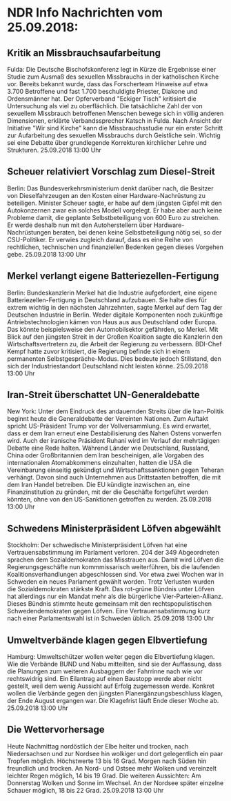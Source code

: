 # NDR Info Nachrichten vom 25.09.2018:


## Kritik an Missbrauchsaufarbeitung
Fulda: Die Deutsche Bischofskonferenz legt in Kürze die Ergebnisse einer Studie zum Ausmaß des sexuellen Missbrauchs in der katholischen Kirche vor. Bereits bekannt wurde, dass das Forscherteam Hinweise auf etwa 3.700 Betroffene und fast 1.700 beschuldigte Priester, Diakone und Ordensmänner hat. Der Opferverband "Eckiger Tisch" kritisiert die Untersuchung als viel zu oberflächlich. Die tatsächliche Zahl der von sexuellem Missbrauch betroffenen Menschen bewege sich in völlig anderen Dimensionen, erklärte Verbandssprecher Katsch in Fulda. Nach Ansicht der Initiative "Wir sind Kirche" kann die Missbrauchsstudie nur ein erster Schritt zur Aufarbeitung des sexuellen Missbrauchs durch Geistliche sein. Wichtig sei eine Debatte über grundlegende Korrekturen kirchlicher Lehre und Strukturen. 25.09.2018 13:00 Uhr 

## Scheuer relativiert Vorschlag zum Diesel-Streit
Berlin: Das Bundesverkehrsministerium denkt darüber nach, die Besitzer von Dieselfahrzeugen an den Kosten einer Hardware-Nachrüstung zu beteiligen. Minister Scheuer sagte, er habe auf dem jüngsten Gipfel mit den Autokonzernen zwar ein solches Modell vorgelegt. Er habe aber auch keine Probleme damit, die geplante Selbstbeteiligung von 600 Euro zu streichen. Er werde deshalb nun mit den Autoherstellern über Hardware-Nachrüstungen beraten, bei denen keine Selbstbeteiligung nötig sei, so der CSU-Politiker. Er verwies zugleich darauf, dass es eine Reihe von rechtlichen, technischen und finanziellen Bedenken gegen dieses Vorgehen gebe. 25.09.2018 13:00 Uhr 

## Merkel verlangt eigene Batteriezellen-Fertigung
Berlin: Bundeskanzlerin Merkel hat die Industrie aufgefordert, eine eigene Batteriezellen-Fertigung in Deutschland aufzubauen. Sie halte dies für extrem wichtig in den nächsten Jahrzehnten, sagte Merkel auf dem Tag der Deutschen Industrie in Berlin. Weder digitale Komponenten noch zukünftige Antriebstechnologien kämen von Haus aus aus Deutschland oder Europa. Das könnte beispielsweise den Automobilsektor gefährden, so Merkel. Mit Blick auf den jüngsten Streit in der Großen Koalition sagte die Kanzlerin den Wirtschaftsvertretern zu, die Arbeit der Regierung zu verbessern. BDI-Chef Kempf hatte zuvor kritisiert, die Regierung befinde sich in einem permanenten Selbstgespräche-Modus. Dies bedeute jedoch Stillstand, den sich der Industriestandort Deutschland nicht leisten könne. 25.09.2018 13:00 Uhr 

## Iran-Streit überschattet UN-Generaldebatte
New York: Unter dem Eindruck des andauernden Streits über die Iran-Politik beginnt heute die Generaldebatte der Vereinten Nationen. Zum Auftakt spricht US-Präsident Trump vor der Vollversammlung. Es wird erwartet, dass er dem Iran erneut eine Destabilisierung des Nahen Ostens vorwerfen wird. Auch der iranische Präsident Ruhani wird im Verlauf der mehrtägigen Debatte eine Rede halten. Während Länder wie Deutschland, Russland, China oder Großbritannien dem Iran bescheinigen, alle Vorgaben des internationalen Atomabkommens einzuhalten, hatten die USA die Vereinbarung einseitig gekündigt und Wirtschaftssanktionen gegen Teheran verhängt. Davon sind auch Unternehmen aus Drittstaaten betroffen, die mit dem Iran Handel betreiben. Die EU kündigte inzwischen an, eine Finanzinstitution zu gründen, mit der die Geschäfte fortgeführt werden könnten, ohne von den US-Sanktionen getroffen zu werden. 25.09.2018 13:00 Uhr 

## Schwedens Ministerpräsident Löfven abgewählt
Stockholm: Der schwedische Ministerpräsident Löfven hat eine Vertrauensabstimmung im Parlament verloren. 204 der 349 Abgeordneten sprachen dem Sozialdemokraten das Misstrauen aus. Damit wird Löfven die Regierungsgeschäfte nun kommmissarisch weiterführen, bis die laufenden Koalitionsverhandlungen abgeschlossen sind. Vor etwa zwei Wochen war in Schweden ein neues Parlament gewählt worden. Trotz Verlusten wurden die Sozialdemokraten stärkste Kraft. Das rot-grüne Bündnis unter Löfven hat allerdings nur ein Mandat mehr als die bürgerliche Vier-Parteien-Allianz. Dieses Bündnis stimmte heute gemeinsam mit den rechtspopulistischen Schwedendemokraten gegen Löfven. Eine Vertrauensabstimmung kurz nach einer Parlamentswahl ist in Schweden üblich. 25.09.2018 13:00 Uhr 

## Umweltverbände klagen gegen Elbvertiefung
Hamburg: Umweltschützer wollen weiter gegen die Elbvertiefung klagen. Wie die Verbände BUND und Nabu mitteilten, sind sie der Auffassung, dass die Planungen zum weiteren Ausbaggern der Fahrrinne nach wie vor rechtswidrig sind. Ein Eilantrag auf einen Baustopp werde aber nicht gestellt, weil dem wenig Aussicht auf Erfolg zugemessen werde. Konkret wollen die Verbände gegen den jüngsten Planergänzungsbeschluss klagen, der Ende August ergangen war. Die Klagefrist läuft Ende dieser Woche ab. 25.09.2018 13:00 Uhr 

## Die Wettervorhersage
Heute Nachmittag nordöstlich der Elbe heiter und trocken, nach Niedersachsen und zur Nordsee hin wolkiger und dort gelegentlich ein paar Tropfen möglich. Höchstwerte 13 bis 16 Grad. Morgen nach Süden hin freundlich und trocken. An Nord- und Ostsee mehr Wolken und vereinzelt leichter Regen möglich, 14 bis 19 Grad. Die weiteren Aussichten: Am Donnerstag Wolken und Sonne im Wechsel. An der Nordsee später einzelne Schauer möglich, 18 bis 22 Grad. 25.09.2018 13:00 Uhr 
